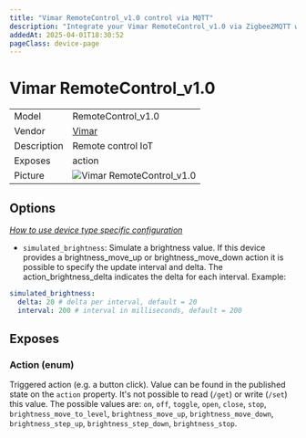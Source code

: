 ```yaml
---
title: "Vimar RemoteControl_v1.0 control via MQTT"
description: "Integrate your Vimar RemoteControl_v1.0 via Zigbee2MQTT with whatever smart home infrastructure you are using without the vendor's bridge or gateway."
addedAt: 2025-04-01T18:30:52
pageClass: device-page
---
```


<!-- !!!! -->
<!-- ATTENTION: This file is auto-generated through docgen! -->
<!-- You can only edit the "Notes"-Section between the two comment lines "Notes BEGIN" and "Notes END". -->
<!-- Do not use h1 or h2 heading within "## Notes"-Section. -->
<!-- !!!! -->

# Vimar RemoteControl_v1.0

|     |     |
|-----|-----|
| Model | RemoteControl_v1.0  |
| Vendor  | [Vimar](/supported-devices/#v=Vimar)  |
| Description | Remote control IoT |
| Exposes | action |
| Picture | ![Vimar RemoteControl_v1.0](https://www.zigbee2mqtt.io/images/devices/RemoteControl_v1.0.png) |


<!-- Notes BEGIN: You can edit here. Add "## Notes" headline if not already present. -->


<!-- Notes END: Do not edit below this line -->



## Options
*[How to use device type specific configuration](../guide/configuration/devices-groups.md#specific-device-options)*

* `simulated_brightness`: Simulate a brightness value. If this device provides a brightness_move_up or brightness_move_down action it is possible to specify the update interval and delta. The action_brightness_delta indicates the delta for each interval. Example:
```yaml
simulated_brightness:
  delta: 20 # delta per interval, default = 20
  interval: 200 # interval in milliseconds, default = 200
```


## Exposes

### Action (enum)
Triggered action (e.g. a button click).
Value can be found in the published state on the `action` property.
It's not possible to read (`/get`) or write (`/set`) this value.
The possible values are: `on`, `off`, `toggle`, `open`, `close`, `stop`, `brightness_move_to_level`, `brightness_move_up`, `brightness_move_down`, `brightness_step_up`, `brightness_step_down`, `brightness_stop`.

